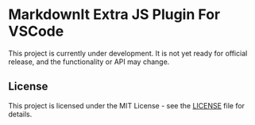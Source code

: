 # MarkdownIt Extra JS Plugin For VSCode

This project is currently under development. It is not yet ready for official
release, and the functionality or API may change.

## License

This project is licensed under the MIT License - see the
[LICENSE](https://github.com/morish000/markdown-it-extrajs/blob/main/LICENSE)
file for details.
